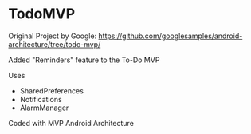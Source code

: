 # TodoMVP

Original Project by Google:
https://github.com/googlesamples/android-architecture/tree/todo-mvp/

Added "Reminders" feature to the To-Do MVP

Uses
* SharedPreferences
* Notifications
* AlarmManager

Coded with MVP Android Architecture
